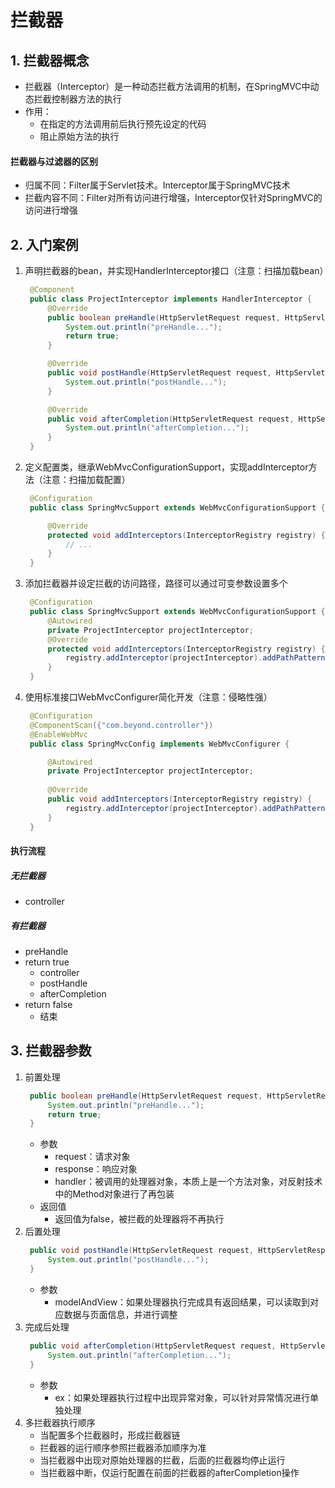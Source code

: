 # 拦截器
## 1. 拦截器概念
* 拦截器（Interceptor）是一种动态拦截方法调用的机制，在SpringMVC中动态拦截控制器方法的执行
* 作用：
  * 在指定的方法调用前后执行预先设定的代码
  * 阻止原始方法的执行
#### 拦截器与过滤器的区别
* 归属不同：Filter属于Servlet技术。Interceptor属于SpringMVC技术
* 拦截内容不同：Filter对所有访问进行增强，Interceptor仅针对SpringMVC的访问进行增强
## 2. 入门案例
1. 声明拦截器的bean，并实现HandlerInterceptor接口（注意：扫描加载bean）
   ```java
    @Component
    public class ProjectInterceptor implements HandlerInterceptor {
        @Override
        public boolean preHandle(HttpServletRequest request, HttpServletResponse response, Object handler) throws Exception {
            System.out.println("preHandle...");
            return true;
        }

        @Override
        public void postHandle(HttpServletRequest request, HttpServletResponse response, Object handler, ModelAndView modelAndView) throws Exception {
            System.out.println("postHandle...");
        }

        @Override
        public void afterCompletion(HttpServletRequest request, HttpServletResponse response, Object handler, Exception ex) throws Exception {
            System.out.println("afterCompletion...");
        }
    }
   ```
2. 定义配置类，继承WebMvcConfigurationSupport，实现addInterceptor方法（注意：扫描加载配置）
   ```java
    @Configuration
    public class SpringMvcSupport extends WebMvcConfigurationSupport {

        @Override
        protected void addInterceptors(InterceptorRegistry registry) {
            // ...
        }
    }
   ```
3. 添加拦截器并设定拦截的访问路径，路径可以通过可变参数设置多个
   ```java
    @Configuration
    public class SpringMvcSupport extends WebMvcConfigurationSupport {
        @Autowired
        private ProjectInterceptor projectInterceptor;
        @Override
        protected void addInterceptors(InterceptorRegistry registry) {
            registry.addInterceptor(projectInterceptor).addPathPatterns("/books","/books/*");
        }
    }
   ```
4. 使用标准接口WebMvcConfigurer简化开发（注意：侵略性强）
   ```java
    @Configuration
    @ComponentScan({"com.beyond.controller"})
    @EnableWebMvc
    public class SpringMvcConfig implements WebMvcConfigurer {

        @Autowired
        private ProjectInterceptor projectInterceptor;
        
        @Override
        public void addInterceptors(InterceptorRegistry registry) {
            registry.addInterceptor(projectInterceptor).addPathPatterns("/books", "/books/*");
        }
    }
   ```
#### 执行流程
##### 无拦截器
* controller
##### 有拦截器
* preHandle
* return true
  * controller
  * postHandle
  * afterCompletion
* return false
  * 结束
## 3. 拦截器参数
1. 前置处理
   ```java
    public boolean preHandle(HttpServletRequest request, HttpServletResponse response, Object handler) throws Exception {
        System.out.println("preHandle...");
        return true;
    }
   ```
   * 参数
     * request：请求对象
     * response：响应对象
     * handler：被调用的处理器对象，本质上是一个方法对象，对反射技术中的Method对象进行了再包装
   * 返回值
     * 返回值为false，被拦截的处理器将不再执行
2. 后置处理
   ```java
    public void postHandle(HttpServletRequest request, HttpServletResponse response, Object handler, ModelAndView modelAndView) throws Exception {
        System.out.println("postHandle...");
    }
   ```
   * 参数
     * modelAndView：如果处理器执行完成具有返回结果，可以读取到对应数据与页面信息，并进行调整
3. 完成后处理
   ```java
    public void afterCompletion(HttpServletRequest request, HttpServletResponse response, Object handler, Exception ex) throws Exception {
        System.out.println("afterCompletion...");
    }
   ```
   * 参数
     * ex：如果处理器执行过程中出现异常对象，可以针对异常情况进行单独处理
4. 多拦截器执行顺序
   * 当配置多个拦截器时，形成拦截器链
   * 拦截器的运行顺序参照拦截器添加顺序为准
   * 当拦截器中出现对原始处理器的拦截，后面的拦截器均停止运行
   * 当拦截器中断，仅运行配置在前面的拦截器的afterCompletion操作